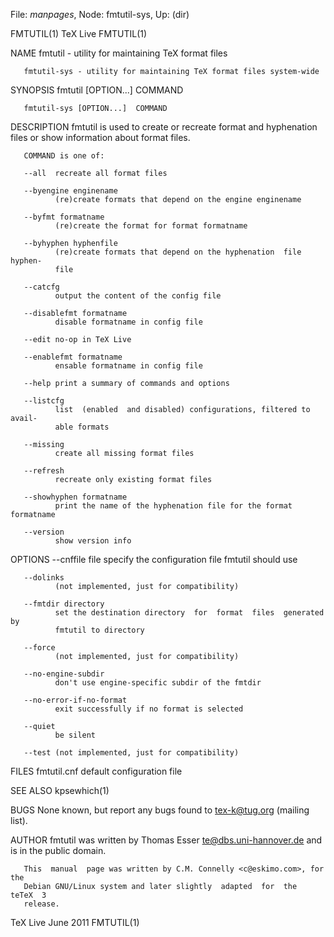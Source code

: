 File: *manpages*,  Node: fmtutil-sys,  Up: (dir)

FMTUTIL(1)                         TeX Live                         FMTUTIL(1)



NAME
       fmtutil - utility for maintaining TeX format files

       fmtutil-sys - utility for maintaining TeX format files system-wide

SYNOPSIS
       fmtutil [OPTION...]  COMMAND

       fmtutil-sys [OPTION...]  COMMAND

DESCRIPTION
       fmtutil  is  used to create or recreate format and hyphenation files or
       show information about format files.

       COMMAND is one of:

       --all  recreate all format files

       --byengine enginename
              (re)create formats that depend on the engine enginename

       --byfmt formatname
              (re)create the format for format formatname

       --byhyphen hyphenfile
              (re)create formats that depend on the hyphenation  file  hyphen‐
              file

       --catcfg
              output the content of the config file

       --disablefmt formatname
              disable formatname in config file

       --edit no-op in TeX Live

       --enablefmt formatname
              ensable formatname in config file

       --help print a summary of commands and options

       --listcfg
              list  (enabled  and disabled) configurations, filtered to avail‐
              able formats

       --missing
              create all missing format files

       --refresh
              recreate only existing format files

       --showhyphen formatname
              print the name of the hyphenation file for the format formatname

       --version
              show version info

OPTIONS
       --cnffile file
              specify the configuration file fmtutil should use

       --dolinks
              (not implemented, just for compatibility)

       --fmtdir directory
              set the destination directory  for  format  files  generated  by
              fmtutil to directory

       --force
              (not implemented, just for compatibility)

       --no-engine-subdir
              don't use engine-specific subdir of the fmtdir

       --no-error-if-no-format
              exit successfully if no format is selected

       --quiet
              be silent

       --test (not implemented, just for compatibility)

FILES
       fmtutil.cnf
              default configuration file

SEE ALSO
       kpsewhich(1)

BUGS
       None  known,  but  report  any  bugs  found to <tex-k@tug.org> (mailing
       list).

AUTHOR
       fmtutil was written by Thomas Esser <te@dbs.uni-hannover.de> and is  in
       the public domain.

       This  manual  page was written by C.M. Connelly <c@eskimo.com>, for the
       Debian GNU/Linux system and later slightly  adapted  for  the  teTeX  3
       release.



TeX Live                           June 2011                        FMTUTIL(1)
